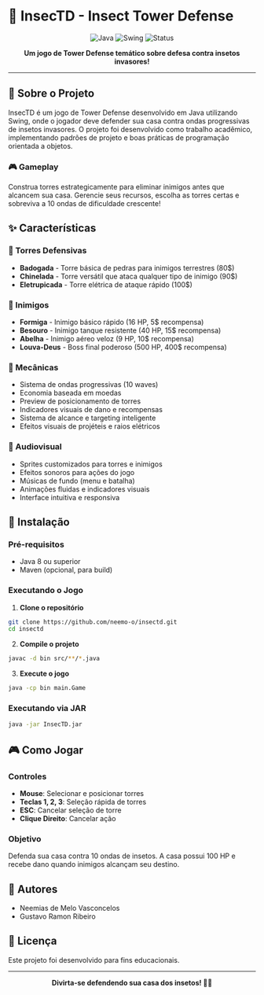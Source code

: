 # 🐛 InsecTD - Insect Tower Defense

<div align="center">

![Java](https://img.shields.io/badge/Java-8+-orange?style=for-the-badge&logo=java)
![Swing](https://img.shields.io/badge/Swing-GUI-blue?style=for-the-badge)
![Status](https://img.shields.io/badge/Status-Concluído-success?style=for-the-badge)

**Um jogo de Tower Defense temático sobre defesa contra insetos invasores!**

</div>

---

## 📖 Sobre o Projeto

InsecTD é um jogo de Tower Defense desenvolvido em Java utilizando Swing, onde o jogador deve defender sua casa contra ondas progressivas de insetos invasores. O projeto foi desenvolvido como trabalho acadêmico, implementando padrões de projeto e boas práticas de programação orientada a objetos.

### 🎮 Gameplay

Construa torres estrategicamente para eliminar inimigos antes que alcancem sua casa. Gerencie seus recursos, escolha as torres certas e sobreviva a 10 ondas de dificuldade crescente!

## ✨ Características

### 🏰 Torres Defensivas
- **Badogada** - Torre básica de pedras para inimigos terrestres (80$)
- **Chinelada** - Torre versátil que ataca qualquer tipo de inimigo (90$)
- **Eletrupicada** - Torre elétrica de ataque rápido (100$)

### 🐜 Inimigos
- **Formiga** - Inimigo básico rápido (16 HP, 5$ recompensa)
- **Besouro** - Inimigo tanque resistente (40 HP, 15$ recompensa)
- **Abelha** - Inimigo aéreo veloz (9 HP, 10$ recompensa)
- **Louva-Deus** - Boss final poderoso (500 HP, 400$ recompensa)

### 🎯 Mecânicas
- Sistema de ondas progressivas (10 waves)
- Economia baseada em moedas
- Preview de posicionamento de torres
- Indicadores visuais de dano e recompensas
- Sistema de alcance e targeting inteligente
- Efeitos visuais de projéteis e raios elétricos

### 🎵 Audiovisual
- Sprites customizados para torres e inimigos
- Efeitos sonoros para ações do jogo
- Músicas de fundo (menu e batalha)
- Animações fluidas e indicadores visuais
- Interface intuitiva e responsiva

## 🚀 Instalação

### Pré-requisitos
- Java 8 ou superior
- Maven (opcional, para build)

### Executando o Jogo

1. **Clone o repositório**
```bash
git clone https://github.com/neemo-o/insectd.git
cd insectd
```

2. **Compile o projeto**
```bash
javac -d bin src/**/*.java
```

3. **Execute o jogo**
```bash
java -cp bin main.Game
```

### Executando via JAR
```bash
java -jar InsecTD.jar
```

## 🎮 Como Jogar

### Controles
- **Mouse**: Selecionar e posicionar torres
- **Teclas 1, 2, 3**: Seleção rápida de torres
- **ESC**: Cancelar seleção de torre
- **Clique Direito**: Cancelar ação

### Objetivo
Defenda sua casa contra 10 ondas de insetos. A casa possui 100 HP e recebe dano quando inimigos alcançam seu destino.

## 👥 Autores

- Neemias de Melo Vasconcelos
- Gustavo Ramon Ribeiro

## 📄 Licença

Este projeto foi desenvolvido para fins educacionais.

---

<div align="center">

**Divirta-se defendendo sua casa dos insetos! 🐜🏰**

</div>
